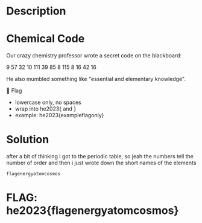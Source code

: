 # Description

# Chemical Code

Our crazy chemistry professor wrote a secret code on the blackboard:

9 57 32 10 111 39 85 8 115 8 16 42 16

He also mumbled something like "essential and elementary knowledge".

🚩 Flag

 - lowercase only, no spaces
 - wrap into he2023{ and }
 - example: he2023{exampleflagonly}

# Solution

after a bit of thinking i got to the periodic table, so jeah the numbers tell the number of order and then i just wrote down the short names of the elements

```
flagenergyatomcosmos
```

# FLAG: he2023{flagenergyatomcosmos}
